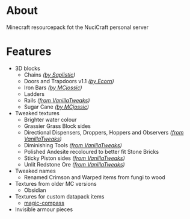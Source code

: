 # About

Minecraft resourcepack fot the NuciCraft personal server

# Features

 - 3D blocks
   - Chains _([by Saplistic](https://planetminecraft.com/texture-pack/3d-chains))_
   - Doors and Trapdoors v1.1 _([by Ecorn](https://planetminecraft.com/texture-pack/3d-doors-amp-trapdoors))_
   - Iron Bars _([by MCjossic](https://curseforge.com/minecraft/texture-packs/three-dimensional-iron-bars))_
   - Ladders
   - Rails _([from VanillaTweaks](https://vanillatweaks.net/picker/resource-packs))_
   - Sugar Cane _([by MCjossic](https://curseforge.com/minecraft/texture-packs/three-dimensional-sugar-cane))_
 - Tweaked textures
   - Brighter water colour
   - Grassier Grass Block sides
   - Directional Dispensers, Droppers, Hoppers and Observers _([from VanillaTweaks](https://vanillatweaks.net/picker/resource-packs))_
   - Diminishing Tools _([from VanillaTweaks](https://vanillatweaks.net/picker/resource-packs))_
   - Polished Andesite recoloured to better fit Stone Bricks
   - Sticky Piston sides _([from VanillaTweaks](https://vanillatweaks.net/picker/resource-packs))_
   - Unlit Redstone Ore _([from VanillaTweaks](https://vanillatweaks.net/picker/resource-packs))_
 - Tweaked names
   - Renamed Crimson and Warped items from fungi to wood
 - Textures from older MC versions
   - Obsidian
 - Textures for custom datapack items
   - [magic-compass](https://github.com/hmlendea/mc-datapack-magic_compass)
 - Invisible armour pieces
